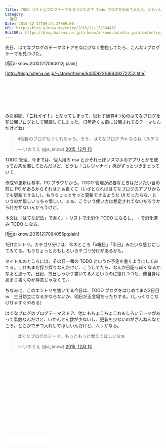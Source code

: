 ```yaml
---
Title: TODO リストなブログテーマを見つけたので Todo ブログを始めてみたら、かわいい！
Category:
- 雑記
Date: 2015-12-17T09:44:37+09:00
URL: http://blog.a-know.me/entry/2015/12/17/094437
EditURL: https://blog.hatena.ne.jp/a-know/a-know.hateblo.jp/atom/entry/6653586347148861670
---
```


先日、はてなブログのテーマストアをなにげなく物色してたら、こんな↓ブログテーマを見つけた。


[f:id:a-know:20151217094012j:plain]


[http://blog.hatena.ne.jp/-/store/theme/6435922169449272252:title]





<!-- more -->


<script async src="//pagead2.googlesyndication.com/pagead/js/adsbygoogle.js"></script>
<!-- article-top -->
<ins class="adsbygoogle"
     style="display:inline-block;width:728px;height:90px"
     data-ad-client="ca-pub-3463034538369189"
     data-ad-slot="8367620130"></ins>
<script>
(adsbygoogle = window.adsbygoogle || []).push({});
</script>


みた瞬間、「**これイイ！**」となってしまって、思わず通算4つめのはてなブログを非公開ブログとして開設してしまった。（3年近くも前に公開されてるテーマなんだけどね）


<blockquote class="twitter-tweet" lang="ja"><p lang="ja" dir="ltr">4個目のブログもつくれちゃう。そう、はてなブログ Pro ならね（ステマ</p>&mdash; いのうえ (@a_know) <a href="https://twitter.com/a_know/status/676772600773672960">2015, 12月 15</a></blockquote>
<script async src="//platform.twitter.com/widgets.js" charset="utf-8"></script>


TODO 管理、今までは、個人用の esa とかそれっぽいスマホのアプリとかを使ってお茶を濁してたんだけど、どうも「コレジャナイ」感がずっとつきまとっていて。


作成や更新は基本、PC ブラウザから。TODO 管理が必要なときはだいたい目の前に PC があるからそれはまぁ良くて（いざとなればはてなブログのアプリからでも更新できるし）。もうちょっとサッと更新できるような UI だったらな、というのが惜しいっちゃ惜しい。まぁ、こういう使い方は想定されてないだろうから仕方がないんだろうけど。


本文は「はてな記法」で書く。`-` リストで未消化 TODO になるし、 `+` で消化済み TODO になる。




[f:id:a-know:20151217094055p:plain]





1日1エントリ。カテゴリ分けは、今のところ「x曜日」「平日」みたいな感じにしてみてる。もうちょっとおもしろいカテゴリ分けがあるかも。


タイトルのところには、その日一番の TODO というか予定を書くようにしてみてる。これもまだ探り探りなんだけど、こうしてたら、なんか日記っぽくなるかなぁと思って。日記、毎日しっかり書いてる人というのに憧れつつも、僕自身はあまり書くのが得意じゃなくて。。


ちなみに、このエントリを書いてる今日は、TODO ブログをはじめてまだ2日目ｗ　三日坊主になるかならないか、明日が正念場だったりする。（しっくりこなけりゃすぐやめる）


はてなブログのブログテーマストア、他にもちょこちょこおもしろいテーマがあって素敵なんだけど、いかんせん数が少ないし、更新も少ないのがざんねんなところ。どこかでテコ入れしてほしいんだけど、ムリかなぁ。


<blockquote class="twitter-tweet" lang="ja"><p lang="ja" dir="ltr">はてなブログのテーマ、もっともっと増えてほしいなぁ</p>&mdash; いのうえ (@a_know) <a href="https://twitter.com/a_know/status/676766725287706624">2015, 12月 15</a></blockquote>
<script async src="//platform.twitter.com/widgets.js" charset="utf-8"></script>


<script async src="//pagead2.googlesyndication.com/pagead/js/adsbygoogle.js"></script>
<!-- article-bottom2 -->
<ins class="adsbygoogle"
     style="display:inline-block;width:300px;height:250px"
     data-ad-client="ca-pub-3463034538369189"
     data-ad-slot="5274552934"></ins>
<script>
(adsbygoogle = window.adsbygoogle || []).push({});
</script>


<iframe src="//blog.hatena.ne.jp/a-know/a-know.hateblo.jp/subscribe/iframe" allowtransparency="true" frameborder="0" scrolling="no" width="150" height="28"></iframe>
